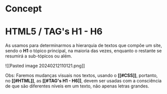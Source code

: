 # Concept

>

# HTML5 / TAG's H1 - H6

As usamos para determinarmos a hierarquia de textos que compõe um site, sendo o **H1** o tópico principal, na maioria das vezes,  enquanto o restante se resumirá a sub-tópicos ou além.

![[Pasted image 20240212110121.png]]

 Obs: Faremos mudanças visuais nos textos, usando o **[[#CSS]]**, portanto, no **[[#HTML]]**, as **[[#TAG's H1 - H6]]**, devem ser usadas com a consciência de que são diferentes níveis em um texto, não apenas letras grandes.


